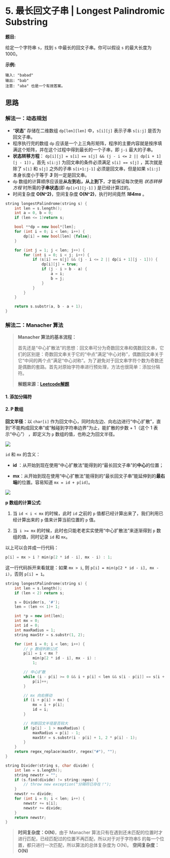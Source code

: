 # 5. 最长回文子串 | Longest Palindromic Substring

**题目:**

给定一个字符串 `s`，找到 `s` 中最长的回文子串。你可以假设 `s` 的最大长度为 1000。

**示例:**

```
输入: "babad"
输出: "bab"
注意: "aba" 也是一个有效答案。
```

## 思路

### 解法一：动态规划

- “**状态**” 存储在二维数组 `dp[len][len]` 中，`s[i][j]` 表示子串 `s[i:j]` 是否为回文子串。
- 程序执行完的数组 `dp` 应该是一个上三角形矩阵，程序的主要内容就是按序填满这个矩阵，并在这个过程中得到最长的一个子串，即 `j-i` 最大的子串。
- **状态转移方程**： `dp[i][j] = s[i] == s[j] && (j - i <= 2 || dp[i + 1][j - 1])` 。首先 `s[i:j]` 为回文串的条件必须满足 `s[i] == s[j]` ，其次就是除了 `s[i]` 和 `s[j]` 之外的子串 `s[i+1:j-1]` 必须是回文串，但是如果 `s[i:j]` 本身长度小于等于 ***3*** 则一定是回文串。
- `dp` 数组的计算顺序应该是**从左到右，从上到下**，才能保证每次使用 *状态转移方程* 时所需的**子串状态**(即 `dp[i+1][j-1]` ) 是已经计算过的。
- 时间复杂度 **O(N^2)**，空间复杂度 **O(N^2)​**，执行时间竟然 ***184ms*** 。

```cpp
string longestPalindrome(string s) {
    int len = s.length();
    int a = 0, b = 0;
    if (len <= 1)return s;

    bool **dp = new bool*[len];
    for (int i = 0; i < len; i++) {
        dp[i] = new bool[len] {false};
    }

    for (int j = 1; j < len; j++) {
        for (int i = 0; i < j; i++) {
            if (s[i] == s[j] && (j - i <= 2 || dp[i + 1][j - 1])) {
                dp[i][j] = true;
                if (j - i > b - a) {
                    a = i;
                    b = j;
                }
            }
        }
    }

    return s.substr(a, b - a + 1);
}
```

### 解法二：Manacher 算法

> **Manacher 算法的基本流程：**
>
> 首先还是“中心扩散法”的思想：回文串可分为奇数回文串和偶数回文串，它们的区别是：奇数回文串关于它的“中点”满足“中心对称”，偶数回文串关于它“中间的两个点”满足“中心对称”。为了避免对于回文串字符个数为奇数还是偶数的套路。首先对原始字符串进行预处理，方法也很简单：添加分隔符。
>
> **解题来源：[Leetcode解题](https://leetcode-cn.com/problems/longest-palindromic-substring/solution/zhong-xin-kuo-san-dong-tai-gui-hua-by-liweiwei1419/)**

#### 1. 添加分隔符

#### 2. P 数组

**回文半径**：以 `char[i]` 作为回文中心，同时向左边、向右边进行“中心扩散”，直到“不能构成回文串”或“触碰到字符串边界”为止，能扩散的步数 + 1（这个 1 表示“中心”） ，即定义为 `p` 数组的值，也称之为回文半径。

![](https://pic.leetcode-cn.com/c20bc530f81355d92fab674cdbc0c1aeb1fa3ee2f453e078c339fe5dc1ed20d3-image.png)

`id` 和 `mx` 的含义：

- **id** ：从开始到现在使用“中心扩散法”能得到的“最长回文子串”的**中心**的位置；

- **mx**：从开始到现在使用“中心扩散法”能得到的“最长回文子串”能延伸到的**最右端**的位置。容易知道 `mx = id + p[id]`。

![](https://pic.leetcode-cn.com/81320a9c88191b52b0c3ee15d84b881baf6ab0a4319da2049f143aad380f6f0c-image.png)

**p 数组的计算公式**:

1. 当 `id < i < mx` 的时候，此时 `id` 之前的 `p` 值都已经计算出来了，我们利用已经计算出来的 `p` 值来计算当前位置的 `p` 值。

2. 当` i >= mx` 的时候，此时也只能老老实实使用“中心扩散法”来逐渐得到 `p` 数组的值，同时记录 `id` 和 `mx`。

以上可以合并成一行代码：

``` cpp
p[i] = mx > i ? min(p[2 * id - i], mx - i) : 1;
```

这一行代码拆开来看就是：如果 `mx > i`, 则 `p[i] = min(p[2 * id - i], mx - i)`，否则 `p[i] = 1`。

```cpp
string longestPalindrome(string s) {
    int len = s.length();
    if (len < 2) return s;

    s = Divider(s, '#');
    len = (len << 1)+ 1;

    int *p = new int[len];
    int mx = 0;
    int id = 0;
    int maxRadius = 1;
    string maxStr = s.substr(1, 2);

    for (int i = 0; i < len; i++) {
        // p 数组判断公式
        p[i] = i < mx ?
            min(p[2 * id - i], mx - i) :
            1;

        // 中心扩散
        while (i - p[i] >= 0 && i + p[i] < len && s[i - p[i]] == s[i + p[i]]) {
            p[i]++;
        }

        // mx 向右移动
        if (i + p[i] > mx) {
            mx = i + p[i];
            id = i;
        }

        // 判断回文半径是否较大
        if (p[i] - 1 > maxRadius) {
            maxRadius = p[i] - 1;
            maxStr = s.substr(i - p[i] + 1, 2 * p[i] - 1);
        }
    }
    return regex_replace(maxStr, regex("#"), "");
}

string Divider(string s, char divide) {
    int len = s.length();
    string newstr = "";
    if (s.find(divide) != string::npos) {
        // throw new exception("分隔符已存在！");
    }
    newstr += divide;
    for (int i = 0; i < len; i++) {
        newstr += s[i];
        newstr += divide;
    }
    return newstr;
}
```

> **时间复杂度：O(N)**，由于 Manacher 算法只有在遇到还未匹配的位置时才进行匹配，已经匹配过的位置不再匹配，所以对于对于字符串S 的每一个位置，都只进行一次匹配，所以算法的总体复杂度为 O(N)。
> **空间复杂度：O(N)**